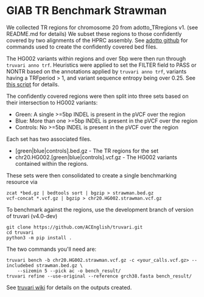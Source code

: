 GIAB TR Benchmark Strawman
==========================

We collected TR regions for chromosome 20 from adotto_TRregions v1. (see README.md for details)
We subset these regions to those confidently covered by two alignments of the HPRC assembly.
See [adotto github](https://github.com/ACEnglish/adotto/blob/main/strawman_chr20/scripts/make_hq_bed.sh) for commands used
to create the confidently covered bed files.

The HG002 variants within regions and over 5bp were then run through `truvari anno trf`. Heuristics were applied to 
set the FILTER field to PASS or NONTR based on the annotations applied by `truvari anno trf`, variants having a 
TRFperiod > 1, and variant sequence entropy being over 0.25.
See [this script](https://github.com/ACEnglish/adotto/blob/main/strawman_chr20/scripts/tr_identification_heuristics.py) for
details.

The confidently covered regions were then split into three sets based on their intersection to HG002 variants:
* Green: A single >=5bp INDEL is present in the pVCF over the region
* Blue: More than one >=5bp INDEL is present in the pVCF over the region
* Controls: No >=5bp INDEL is present in the pVCF over the region

Each set has two associated files. 
* \[green|blue|controls\].bed.gz - The TR regions for the set
* chr20.HG002.\[green|blue|controls\].vcf.gz - The HG002 variants contained within the regions.

These sets were then consolidated to create a single benchmarking resource via
```
zcat *bed.gz | bedtools sort | bgzip > strawman.bed.gz
vcf-concat *.vcf.gz | bgzip > chr20.HG002.strawman.vcf.gz
```

To benchmark against the regions, use the development branch of version of truvari (v4.0-dev)

```
git clone https://github.com/ACEnglish/truvari.git
cd truvari
python3 -m pip install .
```

The two commands you'll need are:
```
truvari bench -b chr20.HG002.strawman.vcf.gz -c <your_calls.vcf.gz> --includebed strawman.bed.gz \
	--sizemin 5 --pick ac -o bench_result/
truvari refine --use-original --reference grch38.fasta bench_result/
```

See [truvari wiki](https://github.com/ACEnglish/truvari/wiki) for details on the outputs created.

